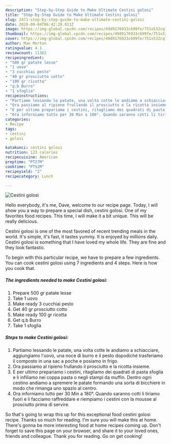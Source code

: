 ```yaml
---
description: "Step-by-Step Guide to Make Ultimate Cestini golosi"
title: "Step-by-Step Guide to Make Ultimate Cestini golosi"
slug: 2471-step-by-step-guide-to-make-ultimate-cestini-golosi
date: 2020-09-04T06:42:29.011Z
image: https://img-global.cpcdn.com/recipes/49d9176933c699fe/751x532cq70/cestini-golosi-recipe-main-photo.jpg
thumbnail: https://img-global.cpcdn.com/recipes/49d9176933c699fe/751x532cq70/cestini-golosi-recipe-main-photo.jpg
cover: https://img-global.cpcdn.com/recipes/49d9176933c699fe/751x532cq70/cestini-golosi-recipe-main-photo.jpg
author: Mae Morton
ratingvalue: 4.1
reviewcount: 11362
recipeingredient:
- "500 gr patate lesse"
- "1 uovo"
- "3 cucchiai pesto"
- "40 gr prosciutto cotto"
- "100 gr ricotta"
- "q.b Burro"
- "1 sfoglia"
recipeinstructions:
- "Partiamo lessando le patate, una volta cotte le andiamo a schiacciare, aggiungiamo l&#39;uovo, una noce di burro e il pesto dopodiché trasferiamo il composto in una sac a poche e posiamo in frigo."
- "Ora passiamo al ripieno frullando il prosciutto e la ricotta insieme."
- "E per ultimo prepariamo i cestini, ritagliamo dei quadrati di pasta sfoglia e li infiliamo nei coppa pasta o negli stampi da muffin. Dentro ogni cestino andiamo a spremere le patate formando una sorta di bicchiere in modo che rimanga uno spazio al centro."
- "Ora inforniamo tutto per 30 Min a 180°. Quando saranno cotti li tiriamo fuori e li facciamo raffreddare e riempiamo i cestini con la mousse al prosciutto prima di servire."
categories:
- Recipe
tags:
- cestini
- golosi

katakunci: cestini golosi 
nutrition: 123 calories
recipecuisine: American
preptime: "PT27M"
cooktime: "PT52M"
recipeyield: "2"
recipecategory: Lunch

---
```



![Cestini golosi](https://img-global.cpcdn.com/recipes/49d9176933c699fe/751x532cq70/cestini-golosi-recipe-main-photo.jpg)

Hello everybody, it's me, Dave, welcome to our recipe page. Today, I will show you a way to prepare a special dish, cestini golosi. One of my favorites food recipes. This time, I will make it a bit unique. This will be really delicious.



Cestini golosi is one of the most favored of recent trending meals in the world. It's simple, it's fast, it tastes yummy. It is enjoyed by millions daily. Cestini golosi is something that I have loved my whole life. They are fine and they look fantastic.


To begin with this particular recipe, we have to prepare a few ingredients. You can cook cestini golosi using 7 ingredients and 4 steps. Here is how you cook that.

<!--inarticleads1-->

##### The ingredients needed to make Cestini golosi:

1. Prepare 500 gr patate lesse
1. Take 1 uovo
1. Make ready 3 cucchiai pesto
1. Get 40 gr prosciutto cotto
1. Make ready 100 gr ricotta
1. Get q.b Burro
1. Take 1 sfoglia




<!--inarticleads2-->

##### Steps to make Cestini golosi:

1. Partiamo lessando le patate, una volta cotte le andiamo a schiacciare, aggiungiamo l&#39;uovo, una noce di burro e il pesto dopodiché trasferiamo il composto in una sac a poche e posiamo in frigo.
1. Ora passiamo al ripieno frullando il prosciutto e la ricotta insieme.
1. E per ultimo prepariamo i cestini, ritagliamo dei quadrati di pasta sfoglia e li infiliamo nei coppa pasta o negli stampi da muffin. Dentro ogni cestino andiamo a spremere le patate formando una sorta di bicchiere in modo che rimanga uno spazio al centro.
1. Ora inforniamo tutto per 30 Min a 180°. Quando saranno cotti li tiriamo fuori e li facciamo raffreddare e riempiamo i cestini con la mousse al prosciutto prima di servire.




So that's going to wrap this up for this exceptional food cestini golosi recipe. Thanks so much for reading. I'm sure you will make this at home. There's gonna be more interesting food at home recipes coming up. Don't forget to save this page on your browser, and share it to your loved ones, friends and colleague. Thank you for reading. Go on get cooking!
